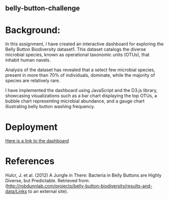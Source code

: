 ## belly-button-challenge

# Background:

In this assignment, I have created an interactive dashboard for exploring the Belly Button Biodiversity dataset1. This dataset catalogs the diverse microbial species, known as operational taxonomic units (OTUs), that inhabit human navels.

Analysis of the dataset has revealed that a select few microbial species, present in more than 70% of individuals, dominate, while the majority of species are relatively rare.

I have implemented the dashboard using JavaScript and the D3.js library, showcasing visualizations such as a bar chart displaying the top OTUs, a bubble chart representing microbial abundance, and a gauge chart illustrating belly button washing frequency.

# Deployment

[Here is a link to the dashboard](https://sophiatun.github.io/belly-button-challenge)

# References

Hulcr, J. et al. (2012) A Jungle in There: Bacteria in Belly Buttons are Highly Diverse, but Predictable. Retrieved from: (http://robdunnlab.com/projects/belly-button-biodiversity/results-and-data/Links to an external site).
